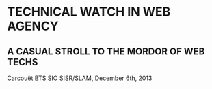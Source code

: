 TECHNICAL WATCH IN WEB AGENCY
=============================

A CASUAL STROLL TO THE MORDOR OF WEB TECHS
------------------------------------------

Carcouët BTS SIO SISR/SLAM, December 6th, 2013
